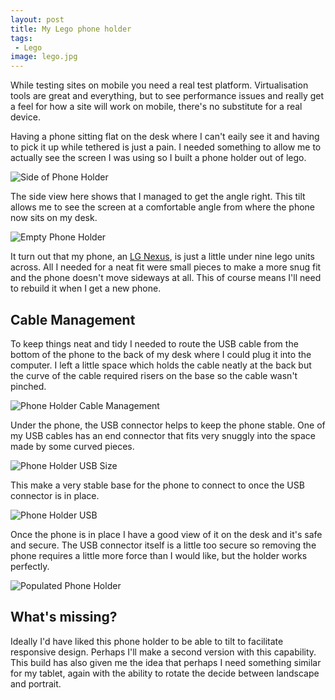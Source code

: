```yaml
---
layout: post
title: My Lego phone holder
tags:
 - Lego
image: lego.jpg
---
```

While testing sites on mobile you need a real test platform. Virtualisation tools are great and everything, but to see performance issues and really get a feel for how a site will work on mobile, there's no substitute for a real device.

Having a phone sitting flat on the desk where I can't eaily see it and having to pick it up while tethered is just a pain. I needed something to allow me to actually see the screen I was using so I built a phone holder out of lego.

![Side of Phone Holder](/img/code/holder-side.jpg "Side of Phone Holder")

The side view here shows that I managed to get the angle right. This tilt allows me to see the screen at a comfortable angle from where the phone now sits on my desk.

![Empty Phone Holder](/img/code/holder-empty.jpg "Empty Phone Holder")

It turn out that my phone, an [LG Nexus](http://www.lg.com/uk/mobile-phones/lg-D821), is just a little under nine lego units across. All I needed for a neat fit were small pieces to make a more snug fit and the phone doesn't move sideways at all. This of course means I'll need to rebuild it when I get a new phone.

## Cable Management

To keep things neat and tidy I needed to route the USB cable from the bottom of the phone to the back of my desk where I could plug it into the computer. I left a little space which holds the cable neatly at the back but the curve of the cable required risers on the base so the cable wasn't pinched.

![Phone Holder Cable Management](/img/code/holder-back.jpg "Phone Holder Cable Management")

Under the phone, the USB connector helps to keep the phone stable. One of my USB cables has an end connector that fits very snuggly into the space made by some curved pieces.

![Phone Holder USB Size](/img/code/holder-usb-empty.jpg "Phone Holder USB Size")

This make a very stable base for the phone to connect to once the USB connector is in place.
 
![Phone Holder USB](/img/code/holder-usb.jpg "Phone Holder USB")

Once the phone is in place I have a good view of it on the desk and it's safe and secure. The USB connector itself is a little too secure so removing the phone requires a little more force than I would like, but the holder works perfectly.

![Populated Phone Holder](/img/code/holder.jpg "Populated Phone Holder")

## What's missing?

Ideally I'd have liked this phone holder to be able to tilt to facilitate responsive design. Perhaps I'll make a second version with this capability. This build has also given me the idea that perhaps I need something similar for my tablet, again with the ability to rotate the decide between landscape and portrait.
